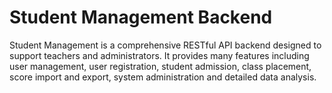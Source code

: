 # Student Management Backend
Student Management is a comprehensive RESTful API backend designed to support teachers and administrators. It provides many features including user management, user registration, student admission, class placement, score import and export, system administration and detailed data analysis.

